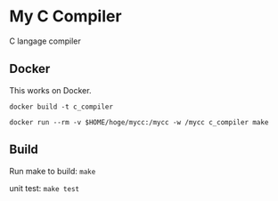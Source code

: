 # My C Compiler

C langage compiler

## Docker

This works on Docker.

`docker build -t c_compiler`

`docker run --rm -v $HOME/hoge/mycc:/mycc -w /mycc c_compiler make`

## Build
Run make to build:
`make`

unit test:
`make test`

